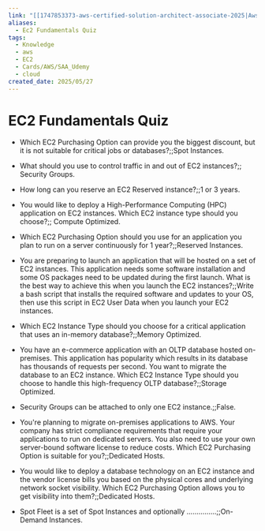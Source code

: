 ```yaml
---
link: "[[1747853373-aws-certified-solution-architect-associate-2025|Aws Certified Solution Architect Associate 2025]]"
aliases:
  - Ec2 Fundamentals Quiz
tags:
  - Knowledge
  - aws
  - EC2
  - Cards/AWS/SAA_Udemy
  - cloud
created_date: 2025/05/27
---
```

# EC2 Fundamentals Quiz
- Which EC2 Purchasing Option can provide you the biggest discount, but it is not suitable for critical jobs or databases?;;Spot Instances.
<!--SR:!2026-02-12,160,270-->
- What should you use to control traffic in and out of EC2 instances?;; Security Groups.
<!--SR:!2025-10-21,60,270-->
- How long can you reserve an EC2 Reserved instance?;;1 or 3 years.
<!--SR:!2026-05-16,257,330-->
- You would like to deploy a High-Performance Computing (HPC) application on EC2 instances. Which EC2 instance type should you choose?;; Compute Optimized.
<!--SR:!2025-09-06,45,230-->
- Which EC2 Purchasing Option should you use for an application you plan to run on a server continuously for 1 year?;;Reserved Instances.
<!--SR:!2026-04-23,245,330-->
- You are preparing to launch an application that will be hosted on a set of EC2 instances. This application needs some software installation and some OS packages need to be updated during the first launch. What is the best way to achieve this when you launch the EC2 instances?;;Write a bash script that installs the required software and updates to your OS, then use this script in EC2 User Data when you launch your EC2 instances.
<!--SR:!2026-01-17,165,310-->
- Which EC2 Instance Type should you choose for a critical application that uses an in-memory database?;;Memory Optimized.
<!--SR:!2026-01-23,165,310-->
- You have an e-commerce application with an OLTP database hosted on-premises. This application has popularity which results in its database has thousands of requests per second. You want to migrate the database to an EC2 instance. Which EC2 Instance Type should you choose to handle this high-frequency OLTP database?;;Storage Optimized.
<!--SR:!2025-09-21,44,210-->
- Security Groups can be attached to only one EC2 instance.;;False.
<!--SR:!2026-05-09,253,330-->
- You're planning to migrate on-premises applications to AWS. Your company has strict compliance requirements that require your applications to run on dedicated servers. You also need to use your own server-bound software license to reduce costs. Which EC2 Purchasing Option is suitable for you?;;Dedicated Hosts.
<!--SR:!2025-09-27,50,230-->
- You would like to deploy a database technology on an EC2 instance and the vendor license bills you based on the physical cores and underlying network socket visibility. Which EC2 Purchasing Option allows you to get visibility into them?;;Dedicated Hosts.
<!--SR:!2025-11-15,75,230-->
- Spot Fleet is a set of Spot Instances and optionally ...............;;On-Demand Instances.
<!--SR:!2025-09-08,30,250-->
